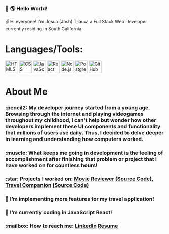 ### 👋 :earth_americas: Hello World!

:v: Hi everyone! I'm Josua (Josh) Tjiauw, a Full Stack Web Developer currently residing in South California. 

<h1>Languages/Tools:</h1>
<p>
<img height="40px" alt="HTML5" src="https://i.imgur.com/lQaVUxo.png" />
<img height="40px" alt="CSS" src="https://i.imgur.com/u2jucCQ.png" />
<img height="40px" alt="JavaScript" src="https://i.imgur.com/pHYmZwg.png" />
<img height="40px" alt="React" src="https://i.imgur.com/IU3xwR7.png" />
<img height="40px" alt="Node.js" src="https://i.imgur.com/7oNhI75.png" />
<img height="40px" alt="PostgreSQL" src="https://i.imgur.com/ZtTku9j.png" />
<img height="40px" alt="GitHub" src="https://i.imgur.com/TBjHE5Y.png" />
</p>

<h1>About Me</h1>
<h3>:pencil2: My developer journey started from a young age. Browsing through the internet and playing videogames throughout my childhood, I can't help but wonder how other developers implement these UI components and functionality that millions of users use daily. Thus, I decided to delve deeper in learning and understanding how computers worked.</h3>
<h3>:muscle: What keeps me going in development is the feeling of accomplishment after finishing that problem or project that I have worked on for countless hours!</h3>
<h3>:star: Projects I worked on: <a href="https://josh-tjiauw.github.io/ajax-project/">Movie Reviewer</a> <a href="https://github.com/josh-tjiauw/ajax-project">(Source Code)</a>, <a href="https://travel-planner-tc.herokuapp.com/">Travel Companion</a> <a href="https://github.com/josh-tjiauw/travel-companion">(Source Code)</a></h3>
<h3>🔭 I’m implementing more features for my travel application!</h3>
<h3>🌱 I’m currently coding in JavaScript React!</h3>
<h3>:mailbox: How to reach me: <a href="https://www.linkedin.com/in/josh-tjiauw/">LinkedIn</a> <a href="https://drive.google.com/file/d/13XC8t2qYIsTysRKvJYxKj0L-Oi7qf3ID/view?usp=sharing">Resume</a></h3>
